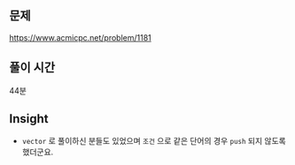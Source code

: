 ## 문제

https://www.acmicpc.net/problem/1181

## 풀이 시간

44분

## Insight

- `vector` 로 풀이하신 분들도 있었으며 `조건` 으로 같은 단어의 경우 `push` 되지 않도록 했더군요.
